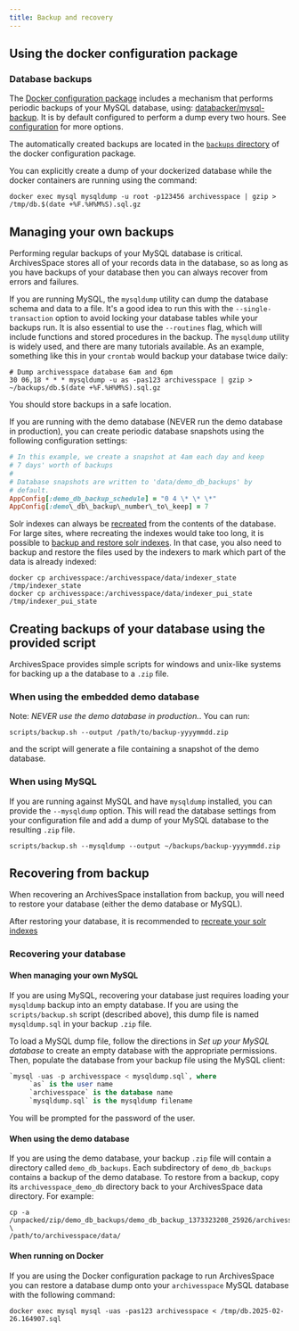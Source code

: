 ```yaml
---
title: Backup and recovery
---
```


## Using the docker configuration package

### Database backups

The [Docker configuration package](/administration/docker) includes a mechanism that performs periodic backups of your MySQL database,
using: [databacker/mysql-backup](https://github.com/databacker/mysql-backup). It is by default configured to perform
a dump every two hours. See [configuration](https://github.com/databacker/mysql-backup/blob/master/docs/configuration.md) for more options.

The automatically created backups are located in the [`backups` directory](/administration/docker/) of the docker configuration package.

You can explicitly create a dump of your dockerized database while the docker containers are running using the command:

```shell
docker exec mysql mysqldump -u root -p123456 archivesspace | gzip > /tmp/db.$(date +%F.%H%M%S).sql.gz
```

## Managing your own backups

Performing regular backups of your MySQL database is critical. ArchivesSpace stores
all of your records data in the database, so as long as you have backups of your
database then you can always recover from errors and failures.

If you are running MySQL, the `mysqldump` utility can dump the database
schema and data to a file. It's a good idea to run this with the
`--single-transaction` option to avoid locking your database tables
while your backups run. It is also essential to use the `--routines`
flag, which will include functions and stored procedures in the
backup. The `mysqldump` utility is widely used, and there are many tutorials
available. As an example, something like this in your `crontab` would backup your
database twice daily:

```shell
# Dump archivesspace database 6am and 6pm
30 06,18 * * * mysqldump -u as -pas123 archivesspace | gzip > ~/backups/db.$(date +%F.%H%M%S).sql.gz
```

You should store backups in a safe location.

If you are running with the demo database (NEVER run the demo database in production),
you can create periodic database snapshots using the following configuration settings:

```ruby
# In this example, we create a snapshot at 4am each day and keep
# 7 days' worth of backups
#
# Database snapshots are written to 'data/demo_db_backups' by
# default.
AppConfig[:demo_db_backup_schedule] = "0 4 \* \* \*"
AppConfig[:demo\_db\_backup\_number\_to\_keep] = 7
```

Solr indexes can always be [recreated](administration/indexes/) from the contents of the
database. For large sites, where recreating the indexes would take too long, it is possible to [backup and restore solr indexes](https://solr.apache.org/guide/solr/latest/deployment-guide/backup-restore.html).
In that case, you also need to backup and restore the files used by the indexers to mark which part of the data is already indexed:

```
docker cp archivesspace:/archivesspace/data/indexer_state /tmp/indexer_state
docker cp archivesspace:/archivesspace/data/indexer_pui_state /tmp/indexer_pui_state
```

## Creating backups of your database using the provided script

ArchivesSpace provides simple scripts for windows and unix-like systems for backing up a the database to a `.zip` file.

### When using the embedded demo database

Note: _NEVER use the demo database in production._. You can run:

```shell
scripts/backup.sh --output /path/to/backup-yyyymmdd.zip
```

and the script will generate a file containing a snapshot of the demo database.

### When using MySQL

If you are running against MySQL and have `mysqldump` installed, you
can provide the `--mysqldump` option. This will read the
database settings from your configuration file and add a dump of your
MySQL database to the resulting `.zip` file.

```shell
scripts/backup.sh --mysqldump --output ~/backups/backup-yyyymmdd.zip
```

## Recovering from backup

When recovering an ArchivesSpace installation from backup, you will
need to restore your database (either the demo database or MySQL).

After restoring your database, it is recommended to [recreate your solr indexes](administration/indexes/)

### Recovering your database

#### When managing your own MySQL

If you are using MySQL, recovering your database just requires loading
your `mysqldump` backup into an empty database. If you are using the
`scripts/backup.sh` script (described above), this dump file is named
`mysqldump.sql` in your backup `.zip` file.

To load a MySQL dump file, follow the directions in _Set up your MySQL
database_ to create an empty database with the appropriate
permissions. Then, populate the database from your backup file using
the MySQL client:

```sql
`mysql -uas -p archivesspace < mysqldump.sql`, where
     `as` is the user name
     `archivesspace` is the database name
     `mysqldump.sql` is the mysqldump filename
```

You will be prompted for the password of the user.

#### When using the demo database

If you are using the demo database, your backup `.zip` file will
contain a directory called `demo_db_backups`. Each subdirectory of
`demo_db_backups` contains a backup of the demo database. To
restore from a backup, copy its `archivesspace_demo_db` directory back
to your ArchivesSpace data directory. For example:

```shell
cp -a /unpacked/zip/demo_db_backups/demo_db_backup_1373323208_25926/archivesspace_demo_db \
/path/to/archivesspace/data/
```

#### When running on Docker

If you are using the Docker configuration package to run ArchivesSpace you can restore a database dump onto your `archivesspace` MySQL database with the following command:

```shell
docker exec mysql mysql -uas -pas123 archivesspace < /tmp/db.2025-02-26.164907.sql
```
